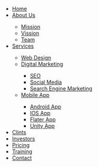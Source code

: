 <!DOCTYPE html>
<html lang="en">
<head>
    <meta charset="UTF-8">
    <meta http-equiv="X-UA-Compatible" content="IE=edge">
    <meta name="viewport" content="width=device-width, initial-scale=1.0">
    <title>Dropdwon_menu_nabigation</title>
    <link rel="stylesheet" href="style.css">
    <link rel="stylesheet" href="https://cdn.jsdelivr.net/npm/@fortawesome/fontawesome-free@5.15.4/css/fontawesome.min.css">
</head>
<body>
    <div class="menu-bar">
    <ul>
        <li class="active"><a href="#"><i class="fa fa-home"></i>Home</a>
        </li>
        <li><a href="#"><i class="fa fa-user"></i>About Us</a>
        <div class="sub-menu-1">
            <ul>
                <li><a href="#">Mission</a></li>
                <li><a href="#">Vission</a></li>
                <li><a href="#">Team</a></li>
            </ul>
        </div>
        </li>
        <li><a href="#"><i class="fa fa-clone"></i>Services</a>
            <div class="sub-menu-1">
                <ul>
                    <li><a href="#">Web Design</a></li>
                    <li class="hover-me"><a href="#">Digital Marketing</a><i class="fa fa-angle-right"></i>
                    <div class="submenu-2">
                        <ul>
                            <li><a href="#">SEO</a></li>
                            <li><a href="#">Social Media</a></li>
                            <li><a href="#">Search Engine Marketing</a></li>
                        </ul>
                    </div>
                    </li>
                    <li class="hover-me"><a href="#">Mobile App</a>
                        <div class="submenu-2">
                            <ul>
                                <li><a href="#">Android App</a></li>
                                <li><a href="#">IOS App</a></li>
                                <li><a href="#">Flater App</a></li>
                                <li><a href="#">Unity App</a></li>
                            </ul>
                        </div>
                    </li>
                </ul>
            </div>
        </li>
        <li><a href="#"><i class="fa fa-users"></i>Clints</a></li>
        <li><a href="#"><i class="fa fa-angellist"></i>Investors</a></li>
        <li><a href="#"><i class="fa fa-bdt"></i>Pricing</a></li>
        <li><a href="#"><i class="fa fa-edit"></i>Training</a></li>
        <li><a href="#"><i class="fa fa-phone"></i>Contact</a></li>
    </ul>
</div>
</body>
</html>

